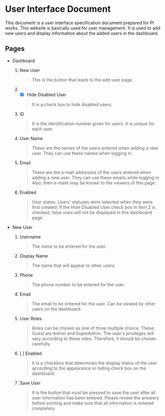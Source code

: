 # User Interface Document

This document is a user interface specification document prepared for PI works. This website is basically used for user management. It is used to add new users and display information about the added users in the dashboard.


## Pages

 - Dashboard
	 
 
 	 1. New User
	 	 > This is the button that leads to the add user page.
	 2.  - [x] Hide Disabled User 
		 > It is a check box to hide disabled users.
	 3. ID
		> It is the identification number given for users. It is unique for each user.
	 4. User Name
		> These are the names of the users entered when adding a new user. They can use these names when logging in.
	 5. Email
		> These are the e-mail addresses of the users entered when adding a new user. They can use these emails while logging in. Also, their e-mails may be known to the viewers of this page.
	 6. Enabled
		> User states. Users' statuses were selected when they were first created. If the Hide Disabled User check box in item 2 is checked, false ones will not be displayed in this dashboard page.

 - New User

	 1. Username
		

		> The name to be entered for the user.

 	 2. Display Name

		> The name that will appear to other users.

	 3. Phone

		> The phone number to be entered for the user.

	 4. Email

		> The email to be entered for the user. Can be viewed by other users on the dashboard.

	 5. User Roles

		> Roles can be chosen as one of three multiple choice. These; Guest are Admin and SuperAdmin. The user's privileges will vary according to these roles. Therefore, it should be chosen carefully.

	 6. [ ] Enabled

		> It is a checkbox that determines the display status of the user according to the appearance or hiding check box on the dashboard.

	 7. Save User

		> It is the button that must be pressed to save the user after all user information has been entered. Please review the answers before printing and make sure that all information is entered completely.

 
